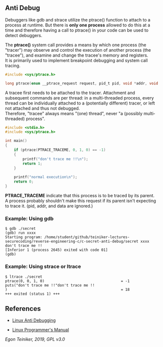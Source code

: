 ## Anti Debug

Debuggers like gdb and strace utilize the ptrace() function to attach to a 
process at runtime. But there is **only one process** allowed to do this at a 
time and therefore having a call to ptrace() in your code can be used to detect 
debuggers.

The **ptrace()** system call provides a means by which one process (the "tracer") 
may observe and control the execution of another process (the "tracee"), and 
examine and change the tracee's memory and registers.  
It is primarily used to implement breakpoint debugging and system call tracing.
```C
#include <sys/ptrace.h>

long ptrace(enum __ptrace_request request, pid_t pid, void *addr, void *data);
```

A tracee first needs to be attached to the tracer.  Attachment and subsequent 
commands are per thread: in a multi-threaded process, every thread can be 
individually attached to a  (potentially  different)  tracer,  or  left  not
attached  and  thus  not  debugged.   
Therefore,  "tracee"  always means "(one) thread", never "a (possibly multi‐
threaded) process".  

```C
#include <stdio.h>
#include <sys/ptrace.h>

int main()
{
    if (ptrace(PTRACE_TRACEME, 0, 1, 0) == -1) 
    {
        printf("don't trace me !!\n");
        return 1;
    }
    
    printf("normal execution\n");
    return 0;
}
```

**PTRACE_TRACEME** indicate  that  this process is to be traced by its parent.  
A process probably shouldn't make this request if its parent isn't expecting to 
trace it.  (pid, addr, and data are ignored.)

### Example: Using gdb
```
$ gdb ./secret
(gdb) run xxxx
Starting program: /home/student/github/teiniker-lectures-securecoding/reverse-engineering-c/c-secret-anti-debug/secret xxxx
don't trace me !!
[Inferior 1 (process 2645) exited with code 01]
(gdb) 
```

### Example: Using strace or ltrace
```
$ ltrace ./secret 
ptrace(0, 0, 1, 0)                                   = -1
puts("don't trace me !!"don't trace me !!
)                                                    = 18
+++ exited (status 1) +++
```


## References
* [Linux Anti Debugging](https://seblau.github.io/posts/linux-anti-debugging)

* [Linux Programmer's Manual](http://man7.org/linux/man-pages/man2/ptrace.2.html)

*Egon Teiniker, 2019, GPL v3.0*